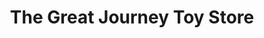 ---
title: "The Great Journey Toy Store"
url: /hinton/the-great-journey-toy-store/
shop: collector
---
